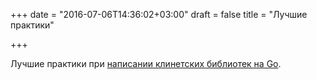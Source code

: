 +++
date = "2016-07-06T14:36:02+03:00"
draft = false
title = "Лучшие практики"

+++

<p>Лучшие практики при <a href="http://bit.ly/29wX7oD">написании клинетских библиотек на Go</a>.</p>

